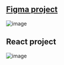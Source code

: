 ## [Figma project](https://www.figma.com/proto/iPVojK6Rd1Rb9LGtnLZAgP/sample?node-id=103%3A63)
![image](https://user-images.githubusercontent.com/77319747/209398318-6117e8ef-f6ef-466f-b984-27eac55ffeaf.png)


## React project


![image](https://user-images.githubusercontent.com/77319747/209399150-0c242fcf-9619-4b1f-99c2-83a9e490649b.png)
